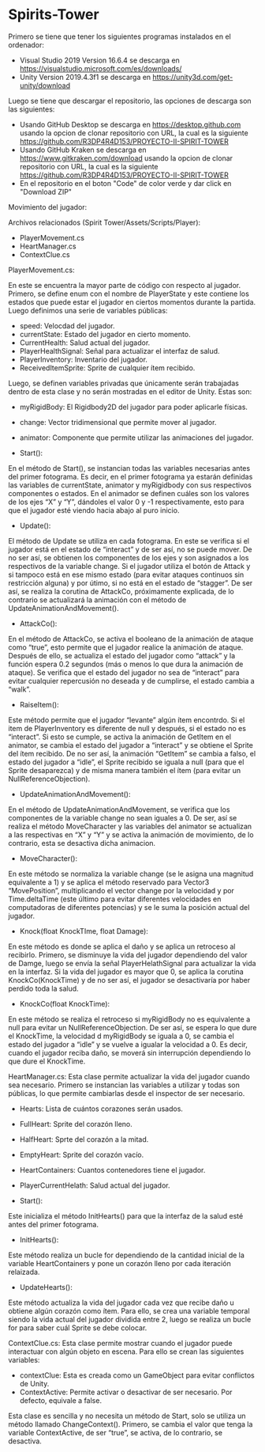 # Spirits-Tower

Primero se tiene que tener los siguientes programas instalados en el ordenador:

* Visual Studio 2019 Version 16.6.4 se descarga en https://visualstudio.microsoft.com/es/downloads/
* Unity Version 2019.4.3f1 se descarga en https://unity3d.com/get-unity/download

Luego se tiene que descargar el repositorio, las opciones de descarga son las siguientes:

* Usando GitHub Desktop se descarga en https://desktop.github.com usando la opcion de clonar repositorio con URL, la cual es la siguiente https://github.com/R3DP4R4D153/PROYECTO-II-SPIRIT-TOWER
* Usando GitHub Kraken se descarga en https://www.gitkraken.com/download usando la opcion de clonar repositorio con URL, la cual es la siguiente https://github.com/R3DP4R4D153/PROYECTO-II-SPIRIT-TOWER
* En el repositorio en el boton "Code" de color verde y dar click en "Download ZIP"


Movimiento del jugador:

Archivos relacionados (Spirit Tower/Assets/Scripts/Player):

* PlayerMovement.cs
* HeartManager.cs
* ContextClue.cs

PlayerMovement.cs:

En este se encuentra la mayor parte de código con respecto al jugador. Primero, se define enum con el nombre de PlayerState y este contiene los estados que puede estar el jugador en ciertos momentos durante la partida. Luego definimos una serie de variables públicas:

* speed: Velocdad del jugador.
* currentState: Estado del jugador en cierto momento.
* CurrentHealth: Salud actual del jugador.
* PlayerHealthSignal: Señal para actualizar el interfaz de salud.
* PlayerInventory: Inventario del jugador.
* ReceivedItemSprite: Sprite de cualquier ítem recibido.

Luego, se definen variables privadas que únicamente serán trabajadas dentro de esta clase y no serán mostradas en el editor de Unity. Estas son:

* myRigidBody: El Rigidbody2D del jugador para poder aplicarle físicas.
* change: Vector tridimensional que permite mover al jugador.
* animator: Componente que permite utilizar las animaciones del jugador.

* Start():

En el método de Start(), se instancian todas las variables necesarias antes del primer fotograma. Es decir, en el primer fotograma ya estarán definidas las variables de currentState, animator y myRigidbody con sus respectivos componentes o estados. En el animador se definen cuáles son los valores de los ejes “X” y “Y”, dándoles el valor 0 y -1 respectivamente, esto para que el jugador esté viendo hacia abajo al puro inicio.

* Update():

El método de Update se utiliza en cada fotograma. En este se verifica si el jugador está en el estado de “interact” y de ser así, no se puede mover. De no ser así, se obtienen los componentes de los ejes y son asignados a los respectivos de la variable change. Si el jugador utiliza el botón de Attack y si tampoco está en ese mismo estado (para evitar ataques continuos sin restricción alguna) y por útimo, si no está en el estado de “stagger”. De ser así, se realiza la corutina de AttackCo, próximamente explicada, de lo contrario se actualizará la animación con el método de UpdateAnimationAndMovement().

* AttackCo():

En el método de AttackCo, se activa el booleano de la animación de ataque como “true”, esto permite que el jugador realice la animación de ataque. Después de ello, se actualiza el estado del jugador como “attack” y la función espera 0.2 segundos (más o menos lo que dura la animación de ataque). Se verifica que el estado del jugador no sea de “interact” para evitar cualquier repercusión  no deseada y de cumplirse, el estado cambia a “walk”.

* RaiseItem():

Este método permite que el jugador “levante” algún ítem encontrdo. Si el item de PlayerInventory es diferente de null y después, si el estado no es “interact”. Si esto se cumple, se activa la animación de GetItem en el animator, se cambia el estado del jugador a “interact” y se obtiene el Sprite del ítem recibido. De no ser así, la animación “GetItem” se cambia a falso, el estado del jugador a “idle”, el Sprite recibido se iguala a null (para que el Sprite desaparezca) y de misma manera también el ítem (para evitar un NullReferenceObjection).

* UpdateAnimationAndMovement():

En el método de UpdateAnimationAndMovement, se verifica que los componentes de la variable change no sean iguales a 0. De ser, así se realiza el método MoveCharacter y las variables del animator se actualizan a las respectivas en “X” y “Y” y se activa la animación de movimiento, de lo contrario, esta se desactiva dicha animacion.

* MoveCharacter():

En este método se normaliza la variable change (se le asigna una magnitud equivalente a 1) y se aplica el método reservado para Vector3 “MovePosition”, multiplicando el vector change por la velocidad y por Time.deltaTime (este último para evitar diferentes velocidades en computadoras de diferentes potencias) y se le suma la posición actual del jugador.

* Knock(float KnockTIme, float Damage):

En este método es donde se aplica el daño y se aplica un retroceso al recibirlo. Primero, se disminuye la vida del jugador dependiendo del valor de Damge, luego se envía la señal PlayerHelathSignal para actualizar la vida en la interfaz. Si la vida del jugador es mayor que 0, se aplica la corutina KnockCo(KnockTime) y de no ser así, el jugador se desactivaría por haber perdido toda la salud.

* KnockCo(float KnockTime):

En este método se realiza el retroceso si myRigidBody no es equivalente a null para evitar un NullReferenceObjection. De ser así, se espera lo que dure el KnockTime, la velocidad d myRigidBody se iguala a 0, se cambia el estado del jugador a “idle” y se vuelve a igualar la velocidad a 0. Es decir, cuando el jugador reciba daño, se moverá sin interrupción dependiendo lo que dure el KnockTime.

HeartManager.cs:
Esta clase permite actualizar la vida del jugador cuando sea necesario. Primero se instancian las variables a utilizar y todas son públicas, lo que permite cambiarlas desde el inspector de ser necesario.

* Hearts: Lista de cuántos corazones serán usados.
* FullHeart: Sprite del corazón lleno.
* HalfHeart: Sprte del corazón a la mitad.
* EmptyHeart: Sprite del corazón vacío.
* HeartContainers: Cuantos contenedores tiene el jugador.
* PlayerCurrentHelath: Salud actual del jugador.

* Start():

Este inicializa el método InitHearts() para que la interfaz de la salud esté antes del primer fotograma.

* InitHearts():

Este método realiza un bucle for dependiendo de la cantidad inicial de la variable HeartContainers y pone un corazón lleno por cada iteración relaizada.

* UpdateHearts():

Este método actualiza la vida del jugador cada vez que recibe daño u obtiene algún corazón como ítem. Para ello, se crea una variable temporal siendo la vida actual del jugador dividida entre 2, luego se realiza un bucle for para saber cuál Sprite se debe colocar.

ContextClue.cs:
Esta clase permite mostrar cuando el jugador puede interactuar con algún objeto en escena. Para ello se crean las siguientes variables:

* contextClue: Esta es creada como un GameObject para evitar conflictos de Unity.
* ContextActive: Permite activar o desactivar de ser necesario. Por defecto, equivale a false.

Esta clase es sencilla y no necesita un método de Start, solo se utiliza un método llamado ChangeContext(). Primero, se cambia el valor que tenga la variable ContextActive, de ser “true”, se activa, de lo contrario, se desactiva.
